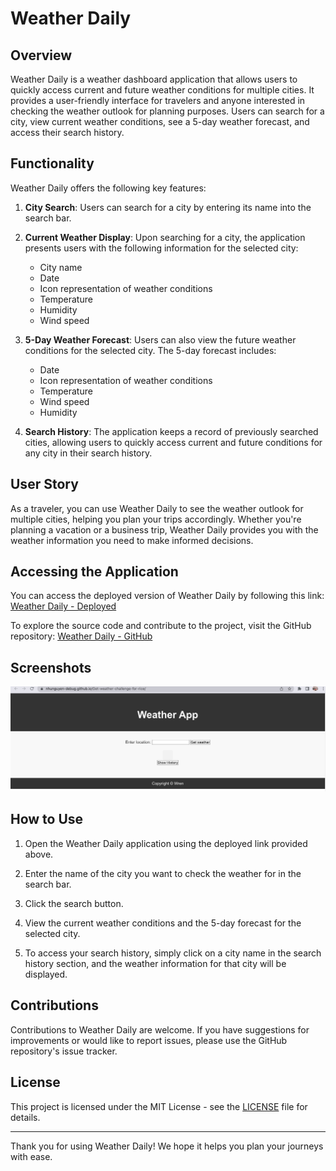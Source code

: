 # Weather Daily

## Overview

Weather Daily is a weather dashboard application that allows users to quickly access current and future weather conditions for multiple cities. It provides a user-friendly interface for travelers and anyone interested in checking the weather outlook for planning purposes. Users can search for a city, view current weather conditions, see a 5-day weather forecast, and access their search history.

## Functionality

Weather Daily offers the following key features:

1. **City Search**: Users can search for a city by entering its name into the search bar.

2. **Current Weather Display**: Upon searching for a city, the application presents users with the following information for the selected city:
   - City name
   - Date
   - Icon representation of weather conditions
   - Temperature
   - Humidity
   - Wind speed

3. **5-Day Weather Forecast**: Users can also view the future weather conditions for the selected city. The 5-day forecast includes:
   - Date
   - Icon representation of weather conditions
   - Temperature
   - Wind speed
   - Humidity

4. **Search History**: The application keeps a record of previously searched cities, allowing users to quickly access current and future conditions for any city in their search history.

## User Story

As a traveler, you can use Weather Daily to see the weather outlook for multiple cities, helping you plan your trips accordingly. Whether you're planning a vacation or a business trip, Weather Daily provides you with the weather information you need to make informed decisions.

## Accessing the Application

You can access the deployed version of Weather Daily by following this link: [Weather Daily - Deployed]([https://nhunguyen-debug.github.io/Get-weather-challenge-for-rice/](https://nhunguyen-debug.github.io/RiceWeatherQuest/))

To explore the source code and contribute to the project, visit the GitHub repository: [Weather Daily - GitHub](https://github.com/nhunguyen-debug/Get-weather-challenge-for-rice.git)

## Screenshots

![Weather Daily Screenshot](./mydeploy.png)

## How to Use

1. Open the Weather Daily application using the deployed link provided above.

2. Enter the name of the city you want to check the weather for in the search bar.

3. Click the search button.

4. View the current weather conditions and the 5-day forecast for the selected city.

5. To access your search history, simply click on a city name in the search history section, and the weather information for that city will be displayed.

## Contributions

Contributions to Weather Daily are welcome. If you have suggestions for improvements or would like to report issues, please use the GitHub repository's issue tracker.

## License

This project is licensed under the MIT License - see the [LICENSE](LICENSE) file for details.

---

Thank you for using Weather Daily! We hope it helps you plan your journeys with ease.
